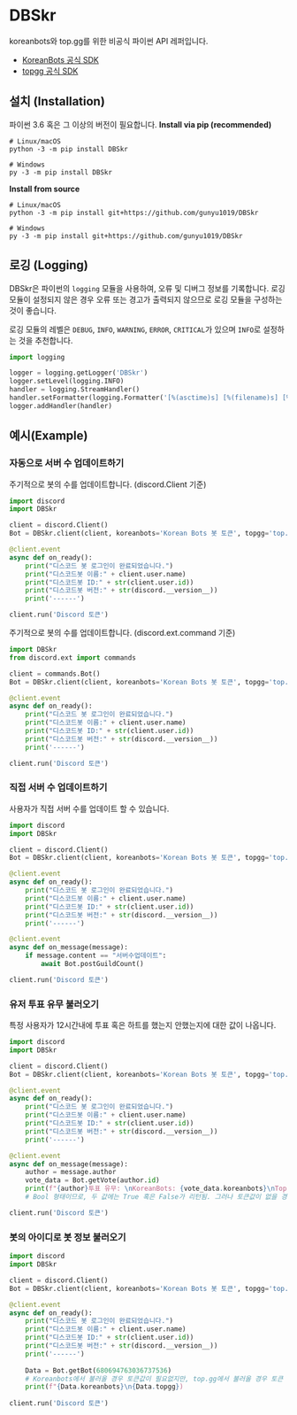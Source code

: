 # DBSkr
koreanbots와 top.gg를 위한 비공식 파이썬 API 레퍼입니다.
* [KoreanBots 공식 SDK](https://github.com/koreanbots/py-sdk)
* [topgg 공식 SDK](https://github.com/top-gg/python-sdk)

## 설치 (Installation)
파이썬 3.6 혹은 그 이상의 버전이 필요합니다.
**Install via pip (recommended)**
```
# Linux/macOS
python -3 -m pip install DBSkr

# Windows
py -3 -m pip install DBSkr
```

**Install from source**
```
# Linux/macOS
python -3 -m pip install git+https://github.com/gunyu1019/DBSkr

# Windows
py -3 -m pip install git+https://github.com/gunyu1019/DBSkr
```
## 로깅 (Logging)
DBSkr은 파이썬의 `logging` 모듈을 사용하여, 오류 및 디버그 정보를 기록합니다.
로깅 모듈이 설정되지 않은 경우 오류 또는 경고가 출력되지 않으므로 로깅 모듈을 구성하는 것이 좋습니다.

로깅 모듈의 레벨은 `DEBUG`, `INFO`, `WARNING`, `ERROR`, `CRITICAL`가 있으며 `INFO`로 설정하는 것을 추천합니다.
```python
import logging

logger = logging.getLogger('DBSkr')
logger.setLevel(logging.INFO)
handler = logging.StreamHandler()
handler.setFormatter(logging.Formatter('[%(asctime)s] [%(filename)s] [%(name)s:%(module)s] [%(levelname)s]: %(message)s'))
logger.addHandler(handler)
```

## 예시(Example)

### 자동으로 서버 수 업데이트하기
주기적으로 봇의 수를 업데이트합니다. (discord.Client 기준)
```python
import discord
import DBSkr

client = discord.Client()
Bot = DBSkr.client(client, koreanbots='Korean Bots 봇 토큰', topgg='top.gg 봇 토큰',autopost=True)

@client.event
async def on_ready():
    print("디스코드 봇 로그인이 완료되었습니다.")
    print("디스코드봇 이름:" + client.user.name)
    print("디스코드봇 ID:" + str(client.user.id))
    print("디스코드봇 버전:" + str(discord.__version__))
    print('------')

client.run('Discord 토큰')
```

주기적으로 봇의 수를 업데이트합니다. (discord.ext.command 기준)
```python
import DBSkr
from discord.ext import commands

client = commands.Bot()
Bot = DBSkr.client(client, koreanbots='Korean Bots 봇 토큰', topgg='top.gg 봇 토큰',autopost=True)

@client.event
async def on_ready():
    print("디스코드 봇 로그인이 완료되었습니다.")
    print("디스코드봇 이름:" + client.user.name)
    print("디스코드봇 ID:" + str(client.user.id))
    print("디스코드봇 버전:" + str(discord.__version__))
    print('------')

client.run('Discord 토큰')
```

### 직접 서버 수 업데이트하기
사용자가 직접 서버 수를 업데이트 할 수 있습니다.
```python
import discord
import DBSkr

client = discord.Client()
Bot = DBSkr.client(client, koreanbots='Korean Bots 봇 토큰', topgg='top.gg 봇 토큰')

@client.event
async def on_ready():
    print("디스코드 봇 로그인이 완료되었습니다.")
    print("디스코드봇 이름:" + client.user.name)
    print("디스코드봇 ID:" + str(client.user.id))
    print("디스코드봇 버전:" + str(discord.__version__))
    print('------')

@client.event
async def on_message(message):
    if message.content == "서버수업데이트":
        await Bot.postGuildCount()

client.run('Discord 토큰')
```

### 유저 투표 유무 불러오기
특정 사용자가 12시간내에 투표 혹은 하트를 했는지 안했는지에 대한 값이 나옵니다.
```python
import discord
import DBSkr

client = discord.Client()
Bot = DBSkr.client(client, koreanbots='Korean Bots 봇 토큰', topgg='top.gg 봇 토큰')

@client.event
async def on_ready():
    print("디스코드 봇 로그인이 완료되었습니다.")
    print("디스코드봇 이름:" + client.user.name)
    print("디스코드봇 ID:" + str(client.user.id))
    print("디스코드봇 버전:" + str(discord.__version__))
    print('------')

@client.event
async def on_message(message):
    author = message.author
    vote_data = Bot.getVote(author.id)
    print(f"{author}투표 유무: \nKoreanBots: {vote_data.koreanbots}\nTop.gg: {vote_data.topgg}")
    # Bool 형태이므로, 두 값에는 True 혹은 False가 리턴됨. 그러나 토큰값이 없을 경우 None이 이런됨.

client.run('Discord 토큰')
```

### 봇의 아이디로 봇 정보 불러오기
```python
import discord
import DBSkr

client = discord.Client()
Bot = DBSkr.client(client, koreanbots='Korean Bots 봇 토큰', topgg='top.gg 봇 토큰')

@client.event
async def on_ready():
    print("디스코드 봇 로그인이 완료되었습니다.")
    print("디스코드봇 이름:" + client.user.name)
    print("디스코드봇 ID:" + str(client.user.id))
    print("디스코드봇 버전:" + str(discord.__version__))
    print('------')
    
    Data = Bot.getBot(680694763036737536)
    # Koreanbots에서 불러올 경우 토큰값이 필요없지만, top.gg에서 불러올 경우 토큰 값이 필요함.
    print(f"{Data.koreanbots}\n{Data.topgg})
    
client.run('Discord 토큰')
```
